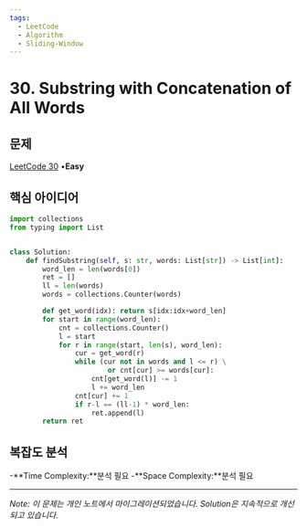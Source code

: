```yaml
---
tags:
  - LeetCode
  - Algorithm
  - Sliding-Window
---
```


# 30. Substring with Concatenation of All Words

## 문제

[LeetCode 30](https://leetcode.com/problems/substring-with-concatenation-of-all-words/) •**Easy**

## 핵심 아이디어

```python
import collections
from typing import List


class Solution:
    def findSubstring(self, s: str, words: List[str]) -> List[int]:
        word_len = len(words[0])
        ret = []
        ll = len(words)
        words = collections.Counter(words)

        def get_word(idx): return s[idx:idx+word_len]
        for start in range(word_len):
            cnt = collections.Counter()
            l = start
            for r in range(start, len(s), word_len):
                cur = get_word(r)
                while (cur not in words and l <= r) \
                        or cnt[cur] >= words[cur]:
                    cnt[get_word(l)] -= 1
                    l += word_len
                cnt[cur] += 1
                if r-l == (ll-1) * word_len:
                    ret.append(l)
        return ret
```

## 복잡도 분석

-**Time Complexity:**분석 필요
-**Space Complexity:**분석 필요

---

*Note: 이 문제는 개인 노트에서 마이그레이션되었습니다. Solution은 지속적으로 개선되고 있습니다.*
